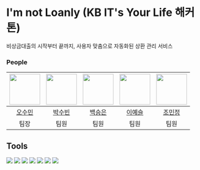# I'm not Loanly (KB IT's Your Life 해커톤) 
비상금대출의 시작부터 끝까지, 사용자 맞춤으로 자동화된 상환 관리 서비스


### People

|<img src="https://github.com/ssooomm.png" width="80">|<img src="https://github.com/subin4420.png" width="80">|<img src="https://github.com/s-eun20.png" width="80">|<img src="https://github.com/yesslee.png" width="80">|<img src="https://github.com/minjeongj0.png" width="80">|
|:---:|:---:|:---:|:---:|:---:|
|[오수민](https://github.com/ssooomm)|[박수빈](https://github.com/subin4420)|[백승은](https://github.com/s-eun20)|[이예슬](https://github.com/yesslee)|[조민정](https://github.com/minjeongj0)|
|팀장|팀원|팀원|팀원|팀원|


## Tools
<img src="https://img.shields.io/badge/Vue.js-4FC08D?style=for-the-badge&logo=Vue.js&logoColor=white"> <img src="https://img.shields.io/badge/HTML5-E34F26?style=for-the-badge&logo=HTML5&logoColor=white"> <img src="https://img.shields.io/badge/CSS3-1572B6?style=for-the-badge&logo=CSS3&logoColor=white"> <img src="https://img.shields.io/badge/Javascript-F7DF1E?style=for-the-badge&logo=Javascript&logoColor=white"> <img src="https://img.shields.io/badge/python-3776AB?style=for-the-badge&logo=python&logoColor=white"> <img src="https://img.shields.io/badge/FastAPI-005571?style=for-the-badge&logo=fastapi"> <img src="https://img.shields.io/badge/mysql-4479A1?style=for-the-badge&logo=mysql&logoColor=white">
